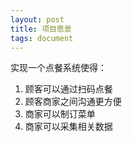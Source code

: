 ```yaml
---
layout: post
title: 项目愿景
tags: document
---
```


实现一个点餐系统使得：
1. 顾客可以通过扫码点餐
2. 顾客商家之间沟通更方便
3. 商家可以制订菜单
4. 商家可以采集相关数据
